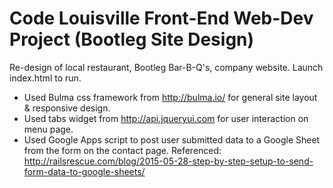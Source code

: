 # Code Louisville Front-End Web-Dev Project (Bootleg Site Design)
Re-design of local restaurant, Bootleg Bar-B-Q's, company website.
Launch index.html to run.

- Used Bulma css framework from http://bulma.io/ for general site layout & responsive design.
- Used tabs widget from http://api.jqueryui.com for user interaction on menu page.
- Used Google Apps script to post user submitted data to a Google Sheet from the form on the contact page.  Referenced: http://railsrescue.com/blog/2015-05-28-step-by-step-setup-to-send-form-data-to-google-sheets/
